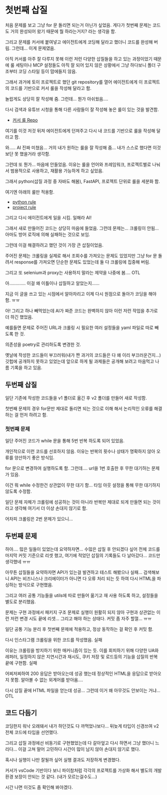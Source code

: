 # 첫번째 삽질

처음 문제를 보고 그냥 for 문 돌리면 되는거 아닌가 싶었음. 게다가 첫번째 문제는 코드도 거의 완성되어 왔기 때문에 뭘 하라는거지? 라는 생각을 함.  

그리고 문제를 커서에 붙여넣고 에이전트에게 코딩해 달라고 했더니 코드를 완성해 버림. 그런데... 이게 문제였음.  

아직 커서를 아주 잘 다루지 못해 이런 저런 다양한 삽질들을 하고 있는 과정이었기 때문에 룰 세팅이나 MCP 설정들도 아직 잘 되어 있지 않은 상황에서 그냥 하다보니 폴더 구조부터 코딩 스타일 등이 맘에들지 않음.  

그래서 과거에 토이 프로젝트로 했던 git repository를 열어 에이전트에게 이 프로젝트의 코드를 기반으로 커서 룰을 작성해 달라고 함.  

놀랍게도 상당히 잘 작성해 줌. 그런데... 뭔가 아쉬웠음....

다시 검색과 유튜브 시청을 통해 다른 사람들이 잘 작성해 놓은 룰이 있는 것을 발견함.

- [커서 룰 Repo](https://github.com/PatrickJS/awesome-cursorrules?tab=readme-ov-file)

여기를 이것 저것 뒤져 에이전트에게 던져주고 다시 내 코드를 기반으로 룰을 작성해 달라고 함.

와..... AI 진짜 미쳤음... 거의 내가 원하는 룰을 잘 작성해 줌... 내가 스스로 했다면 이것보단 못 했을거라 생각함.

그런데 또 뭔가... 마음에 안들었음. 이유는 룰을 언어와 프레임워크, 프로젝트별로 나눠서 범용적으로 사용하고, 재활용 가능하게 하고 싶었음.

그래서 python(삽질 과정 중 자바도 해봄), FastAPI, 프로젝트 단위로 룰을 세분화 함.

여기엔 아래의 룰만 적용함.

- [python rule](.cursor/rules/python-common.mdc)
- [project rule](.cursor/rules/project.mdc)

그리고 다시 에이전트에게 일을 시킴. 일해라 AI!

그래서 새로 만들어진 코드는 상당히 마음에 들었음. 그런데 문제는... 크롤링이 안됨... 아마도 방어 로직에 의해 실패하는 것으로 보임.

그런데 이걸 해결하려고 했던 것이 가장 큰 삽질이었음.

주어진 문제는 크롤링을 실제로 해서 조회수를 가져오는 문제도 있었지만 그냥 for 문 돌려서 response를 가져오면 단순한 문제도 있었는데 둘 다 크롤링에 집중해 버림.

그리고 또 selenium과 proxy는 사용하지 말라는 제약을 나중에 봄.... OTL

아............. 이걸 왜 이틀이나 삽질하고 알았는지......

지금 이 글을 쓰고 있는 시점에서 알아차리고 이제 다시 원점으로 돌아가 코딩을 해야 함. ㅠㅠ

아! 그리고 하나 빼먹었는데 AI가 짜준 코드는 완벽하지 않아 이런 저런 작업을 추가로 더 하긴 했었음.

예를들면 문제로 주어진 URL과 크롤링 시 필요한 여러 설정들을 yaml 파일로 따로 빼도록 한 것.

의존성을 poetry로 관리하도록 변경한 것.

옛날에 작성한 코드들이 부끄러워(내가 짠 과거의 코드들은 다 왜 이리 부끄러운건지...) 깃헙에 공개하지 못하고 있었는데 앞으로 하게 될 과제들은 공개해 보려고 마음먹고 나름 기록을 하고 있음.

## 두번째 삽질

일단 기존에 작성한 코드들을 v1 폴더로 옮긴 후 v2 폴더를 만들어 새로 작성함.

첫번째 문제의 경우 for문만 제대로 돌리면 되는 것으로 이해 해서 논리적인 오류를 해결하는 걸 먼저 하려고 함.

### 첫번째 문제

일단 주어진 코드가 while 문을 통해 5번 반복 하도록 되어 있었음.

개인적으로 이런 코드를 선호하지 않음. 이유는 반복의 횟수나 상태가 명확하지 않아 오류를 양산하기 좋은 방식임.

for 문으로 변경하여 실행하도록 함. 그런데.... url을 1번 호출한 후 무한 대기하는 문제가 있음.

이건 뭐 while 수정한건 상관없이 무한 대기 함... 타임 아웃 설정을 통해 무한 대기하지 않도록 수정함.

일단 문제 자체가 크롤링에 성공하는 것이 아니라 반복만 제대로 되게 만들면 되는 것이라고 생각해 여기서 더 이상 손대지 않기로 함.

어차피 크롤링은 2번 문제가 있으니...

## 두번째 문제

하아.... 많은 일들이 있었는데 요약하자면... 수많은 삽질 후 안되겠다 싶어 전체 코드를 마지막 커밋 기준으로 리셋 했고, 여기에 적었던 삽질의 기록들도 다 날아갔다... 코드만 생각했네 ㅠㅠ

아무튼 삽질들을 요약하자면 API가 있는걸 발견하고 테스트 해봤으나 실패... 검색해보니 API는 비즈니스나 크리에이터가 아니면 다 오류 처리 되는 듯 하여 다시 HTML을 파싱하는 방식으로 구현했음.

그리고 여러 공통 기능들을 utils에 따로 만들어 옮기고 재 사용 하도록 하고, 설정들을 별도로 분리했음.

문제는 구현 과정에서 패키지 구조 문제로 실행이 원활히 되지 않아 구현과 상관없는 이런 저런 변경 시도 끝에 리셋... 그리고 해야 하는 상태다. 커밋 좀 자주 할껄... ㅠㅠ

일단 공통 기능 분리 후 첫번째 문제에 적용하고, 정상 동작하는 걸 확인 후 커밋 함.

다시 인스타그램 크롤링을 위한 코드를 작성했음. 실패

이유는 크롤링을 방지하기 위한 매커니즘이 있는 듯. 이를 회피하기 위해 다양한 UA와 레퍼러, 일정하지 않은 지연시간과 재시도, 쿠키 저장 및 로드등의 기능을 삽질의 반복 끝에 구현함. 실패

어찌저찌하여 200 응답은 받아오는데 성공 했는데 정상적인 HTML을 응답으로 받아오지 못함. 알아볼 수 없는 외계어를 받아옴....

다시 삽질 끝에 HTML 파일을 얻는데 성공... 그런데 이거 왜 아무것도 안보이는 거냐... OTL

## 코드 다듬기

코딩한지 워낙 오래돼서 내가 하던것도 다 까먹었나보다... 뒤늦게 타입이 신경쓰여 v2 전체 코드에 타입을 선언했다.

그리고 삽질 과정에선 비동기로 구현했었는데 다 갈아엎고 다시 하면서 그냥 했더니 느리다... 이걸 고쳐 말어 고민하다 시간이 많이 남지 않아 손대지 않기로 했다.

혹시나 실행이 나만 잘될까 싶어 실행 결과도 저장하게 변경했다.

커서가 vsCode 기반이다 보니 파이참처럼 각각의 프로젝트를 가상화 해서 별도의 개발 환경 보장이 안되는 것 같다. (내가 모르는걸수도...)

시간 나면 이것도 좀 확인해 봐야겠다.